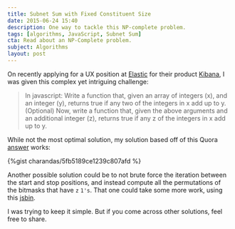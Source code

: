 ```yaml
---
title: Subnet Sum with Fixed Constituent Size
date: 2015-06-24 15:40
description: One way to tackle this NP-complete problem.
tags: [algorithms, JavaScript, Subnet Sum]
cta: Read about an NP-Complete problem.
subject: Algorithms
layout: post
---
```


On recently applying for a UX position at [Elastic](https://www.elastic.co/)
for their product [Kibana](https://www.elastic.co/products/kibana), I was given this complex yet
intriguing challenge: <!-- more -->

> In javascript: Write a function that, given an array of 
> integers (x), and an integer (y), returns true if any two of 
> the integers in x add up to y. (Optional) Now, write a 
> function that, given the above arguments and an additional 
> integer (z), returns true if any z of the integers in x add 
> up to y.


While not the most optimal solution, my solution based
off of this Quora [answer](http://www.quora.com/I-need-to-write-an-algorithm-How-should-I-approach-the-following-problem/answer/Ivan-Krpelnik) works:

{%gist charandas/5fb5189ce1239c807afd %}

Another possible solution could be to not brute force the iteration between the start and stop positions, and instead compute all the permutations of the bitmasks that have `z` `1's`. That one could take some more work, using this [jsbin](http://jsbin.com/eXefawe/2/edit?html,js,output).

I was trying to keep it simple. But if you come across other solutions, feel free to share.